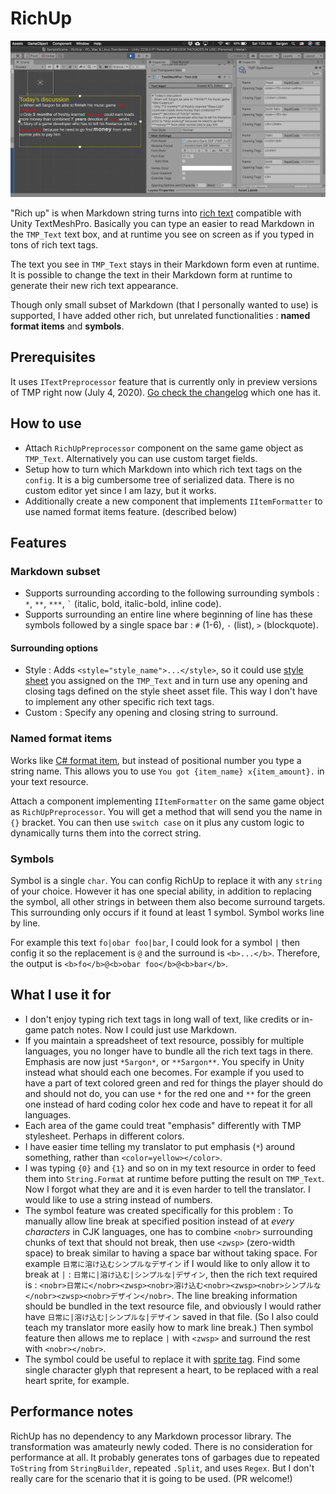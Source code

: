 # RichUp

![screenshot](./~Documentation/ss.png)

"Rich up" is when Markdown string turns into [rich text](http://digitalnativestudios.com/textmeshpro/docs/rich-text/) compatible with Unity TextMeshPro. Basically you can type an easier to read Markdown in the `TMP_Text` text box, and at runtime you see on screen as if you typed in tons of rich text tags.

The text you see in `TMP_Text` stays in their Markdown form even at runtime. It is possible to change the text in their Markdown form at runtime to generate their new rich text appearance.

Though only small subset of Markdown (that I personally wanted to use) is supported, I have added other rich, but unrelated functionalities : **named format items** and **symbols**.

## Prerequisites

It uses `ITextPreprocessor` feature that is currently only in preview versions of TMP right now (July 4, 2020). [Go check the changelog](https://docs.unity3d.com/Packages/com.unity.textmeshpro@latest) which one has it.

## How to use

- Attach `RichUpPreprocessor` component on the same game object as `TMP_Text`. Alternatively you can use custom target fields.
- Setup how to turn which Markdown into which rich text tags on the `config`. It is a big cumbersome tree of serialized data. There is no custom editor yet since I am lazy, but it works.
- Additionally create a new component that implements `IItemFormatter` to use named format items feature. (described below)

## Features

### Markdown subset

- Supports surrounding according to the following surrounding symbols : `*`, `**`, `***`, `` ` `` (italic, bold, italic-bold, inline code).
- Supports surrounding an entire line where beginning of line has these symbols followed by a single space bar : `#` (1-6), `-` (list), `>` (blockquote).

#### Surrounding options

- Style : Adds `<style="style_name">...</style>`, so it could use [style sheet](http://digitalnativestudios.com/textmeshpro/docs/rich-text/#style) you assigned on the `TMP_Text` and in turn use any opening and closing tags defined on the style sheet asset file. This way I don't have to implement any other specific rich text tags.
- Custom : Specify any opening and closing string to surround.

### Named format items

Works like [C# format item](https://docs.microsoft.com/en-us/dotnet/api/system.string.format?view=netcore-3.1#insert-a-string), but instead of positional number you type a string name. This allows you to use `You got {item_name} x{item_amount}.` in your text resource.

Attach a component implementing `IItemFormatter` on the same game object as `RichUpPreprocessor`. You will get a method that will send you the name in `{}` bracket. You can then use `switch case` on it plus any custom logic to dynamically turns them into the correct string.

### Symbols

Symbol is a single `char`. You can config RichUp to replace it with any `string` of your choice. However it has one special ability, in addition to replacing the symbol, all other strings in between them also become surround targets. This surrounding only occurs if it found at least 1 symbol. Symbol works line by line.

For example this text `fo|obar foo|bar`, I could look for a symbol `|` then config it so the replacement is `@` and the surround is `<b>...</b>`. Therefore, the output is `<b>fo</b>@<b>obar foo</b>@<b>bar</b>`.

## What I use it for

- I don't enjoy typing rich text tags in long wall of text, like credits or in-game patch notes. Now I could just use Markdown.
- If you maintain a spreadsheet of text resource, possibly for multiple languages, you no longer have to bundle all the rich text tags in there. Emphasis are now just `*5argon*`, or `**5argon**`. You specify in Unity instead what should each one becomes. For example if you used to have a part of text colored green and red for things the player should do and should not do, you can use `*` for the red one and `**` for the green one instead of hard coding color hex code and have to repeat it for all languages.
- Each area of the game could treat "emphasis" differently with TMP stylesheet. Perhaps in different colors.
- I have easier time telling my translator to put emphasis (`*`) around something, rather than `<color=yellow></color>`.
- I was typing `{0}` and `{1}` and so on in my text resource in order to feed them into `String.Format` at runtime before putting the result on `TMP_Text`. Now I forgot what they are and it is even harder to tell the translator. I would like to use a string instead of numbers.
- The symbol feature was created specifically for this problem : To manually allow line break at specified position instead of at *every characters* in CJK languages, one has to combine `<nobr>` surrounding chunks of text that should not break, then use `<zwsp>` (zero-width space) to break similar to having a space bar without taking space. For example `日常に溶け込むシンプルなデザイン` if I would like to only allow it to break at `|` : `日常に|溶け込む|シンプルな|デザイン`, then the rich text required is : `<nobr>日常に</nobr><zwsp><nobr>溶け込む<nobr><zwsp><nobr>シンプルな</nobr><zwsp><nobr>デザイン</nobr>`. The line breaking information should be bundled in the text resource file, and obviously I would rather have `日常に|溶け込む|シンプルな|デザイン` saved in that file. (So I also could teach my translator more easily how to mark line break.) Then symbol feature then allows me to replace `|` with `<zwsp>` and surround the rest with `<nobr></nobr>`.
- The symbol could be useful to replace it with [sprite tag](http://digitalnativestudios.com/textmeshpro/docs/rich-text/#sprite). Find some single character glyph that represent a heart, to be replaced with a real heart sprite, for example.

## Performance notes

RichUp has no dependency to any Markdown processor library. The transformation was amateurly newly coded. There is no consideration for performance at all. It probably generates tons of garbages due to repeated `ToString` from `StringBuilder`, repeated `.Split`, and uses `Regex`. But I don't really care for the scenario that it is going to be used. (PR welcome!)